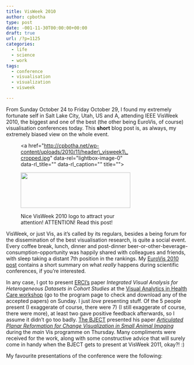 ```yaml
---
title: VisWeek 2010
author: cpbotha
type: post
date: -001-11-30T00:00:00+00:00
draft: true
url: /?p=1125
categories:
  - life
  - science
  - work
tags:
  - conference
  - visualisation
  - visualization
  - visweek

---
```

From Sunday October 24 to Friday October 29, I found my extremely fortunate self in Salt Lake City, Utah, US and A, attending IEEE VisWeek 2010, the biggest and one of the best (the other being EuroVis, of course) visualisation conferences today. This **short** blog post is, as always, my extremely biased view on the whole event.<figure id="attachment_1127" aria-describedby="caption-attachment-1127" style="width: 300px" class="wp-caption aligncenter"><a href="http://cpbotha.net/wp-content/uploads/2010/11/header\_visweek1\_cropped.jpg" data-rel="lightbox-image-0" data-rl\_title="" data-rl\_caption="" title="">

<img data-attachment-id="1127" data-permalink="https://cpbotha.net/?attachment_id=1127" data-orig-file="https://cpbotha.net/wp-content/uploads/2010/11/header_visweek1_cropped.jpg" data-orig-size="445,144" data-comments-opened="1" data-image-meta="{&quot;aperture&quot;:&quot;0&quot;,&quot;credit&quot;:&quot;&quot;,&quot;camera&quot;:&quot;&quot;,&quot;caption&quot;:&quot;&quot;,&quot;created_timestamp&quot;:&quot;0&quot;,&quot;copyright&quot;:&quot;&quot;,&quot;focal_length&quot;:&quot;0&quot;,&quot;iso&quot;:&quot;0&quot;,&quot;shutter_speed&quot;:&quot;0&quot;,&quot;title&quot;:&quot;&quot;}" data-image-title="header_visweek1_cropped" data-image-description="" data-medium-file="https://cpbotha.net/wp-content/uploads/2010/11/header_visweek1_cropped-300x97.jpg" data-large-file="https://cpbotha.net/wp-content/uploads/2010/11/header_visweek1_cropped.jpg" class="size-medium wp-image-1127" title="header_visweek1_cropped" src="http://cpbotha.net/wp-content/uploads/2010/11/header_visweek1_cropped-300x97.jpg" alt="" width="300" height="97" srcset="https://cpbotha.net/wp-content/uploads/2010/11/header_visweek1_cropped-300x97.jpg 300w, https://cpbotha.net/wp-content/uploads/2010/11/header_visweek1_cropped.jpg 445w" sizes="(max-width: 300px) 85vw, 300px" /></a><figcaption id="caption-attachment-1127" class="wp-caption-text">Nice VisWeek 2010 logo to attract your attention! ATTENTION! Read this post!</figcaption></figure> 

VisWeek, or just Vis, as it&#8217;s called by its regulars, besides a being forum for the dissemination of the best visualisation research, is quite a social event. Every coffee break, lunch, dinner and post-dinner beer-or-other-beverage-consumption-opportunity was happily shared with colleagues and friends, with sleep taking a distant 7th position in the rankings. My [EuroVis 2010 post][1] contains a short summary on what _really_ happens during scientific conferences, if you&#8217;re interested.

In any case, I got to present [ERCI&#8217;s][2] paper _Integrated Visual Analysis for Heterogeneous Datasets in Cohort Studies_ at the [Visual Analytics in Health Care workshop][3] (go to the program page to check and download any of the accepted papers) on Sunday. I just _love_ presenting stuff. Of the 5 people present (I exaggerate of course, there were 7) (I still exaggerate of course, there were more), at least two gave positive feedback afterwards, so I assume it didn&#8217;t go too badly. [The BJECT][2] presented his paper _[Articulated Planar Reformation for Change Visualization in Small Animal Imaging][4]_ during the _main_ Vis programme on Thursday. Many compliments were received for the work, along with some constructive advice that will surely come in handy when the BJECT gets to present at VisWeek 2011, okay?! :)

My favourite presentations of the conference were the following:

 [1]: /2010/06/19/eurovis-2010-weekly-head-voices-24/ "eurovis 2010 blog post"
 [2]: /about/weekly-head-voices-abbreviations/ "WHV abbreviations page"
 [3]: http://research.ihost.com/vahc2010/ "VAHC workshop"
 [4]: http://graphics.tudelft.nl/Publications/Kok2010 "link to APR paper page"